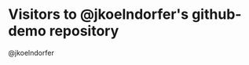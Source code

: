 Visitors to @jkoelndorfer's github-demo repository
==================================================

@jkoelndorfer

